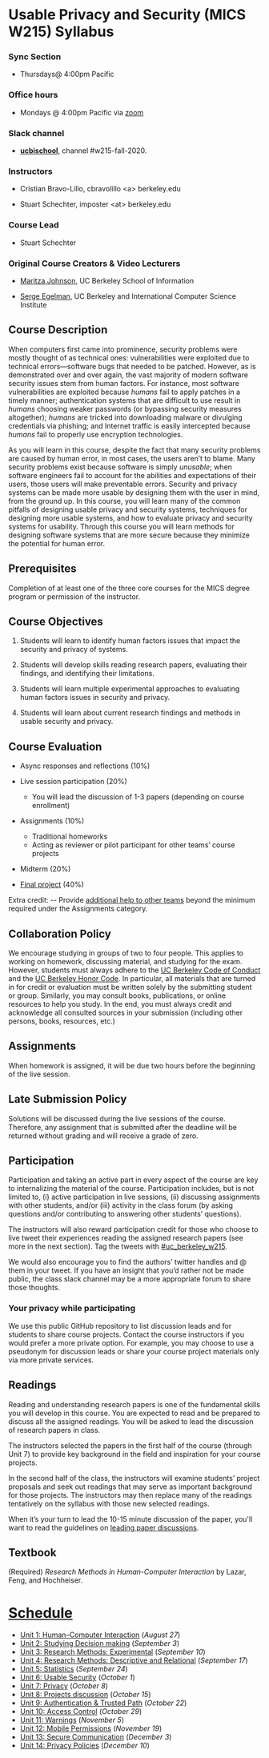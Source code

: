 # Usable Privacy and Security (MICS W215) Syllabus

### Sync Section

  - Thursdays@ 4:00pm Pacific

### Office hours

  - Mondays @ 4:00pm Pacific via [zoom](https://zoom.us/s/94498838438)

### Slack channel

  - [**ucbischool**](https://ucbischool.slack.com), channel #w215-fall-2020.

### Instructors

 -  Cristian Bravo-Lillo, cbravolillo \<a\> berkeley.edu

 -  Stuart Schechter, imposter \<at\> berkeley.edu

### Course Lead

- Stuart Schechter

### Original Course Creators & Video Lecturers

- [Maritza Johnson](http://maritzajohnson.com/), UC Berkeley School of Information

- [Serge Egelman](https://www.guanotronic.com/~serge/), UC Berkeley and International Computer Science Institute

## Course Description

When computers first came into prominence, security problems were mostly thought of as technical ones: vulnerabilities were exploited due to technical errors—software bugs that needed to be patched. However, as is demonstrated over and over again, the vast majority of modern software security issues stem from human factors. For instance, most software vulnerabilities are exploited because *humans* fail to apply patches in a timely manner; authentication systems that are difficult to use result in *humans* choosing weaker passwords (or bypassing security measures altogether); *humans* are tricked into downloading malware or divulging credentials via phishing; and Internet traffic is easily intercepted because *humans* fail to properly use encryption technologies.

As you will learn in this course, despite the fact that many security problems are caused by human error, in most cases, the users aren’t to blame. Many security problems exist because software is simply *unusable*; when software engineers fail to account for the abilities and expectations of their users, those users will make preventable errors. Security and privacy systems can be made more usable by designing them with the user in mind, from the ground up. In this course, you will learn many of the common pitfalls of designing usable privacy and security systems, techniques for designing more usable systems, and how to evaluate privacy and security systems for usability. Through this course you will learn methods for designing software systems that are more secure because they minimize the potential for human error.

## Prerequisites

Completion of at least one of the three core courses for the MICS degree program or permission of the instructor.

## Course Objectives

1. Students will learn to identify human factors issues that impact the security and privacy of systems.

2. Students will develop skills reading research papers, evaluating their findings, and identifying their limitations.

3. Students will learn multiple experimental approaches to evaluating human factors issues in security and privacy.

4. Students will learn about current research findings and methods in usable security and privacy.

## Course Evaluation

  - Async responses and reflections (10%)
  - Live session participation (20%)
    
    - You will lead the discussion of 1-3 papers (depending on course enrollment)
  - Assignments (10%)
    - Traditional homeworks
    - Acting as reviewer or pilot participant for other teams’ course projects
  - Midterm (20%)
  - [<span class="underline">Final project</span>](/project/) (40%)

Extra credit:
  -- Provide [additional help to other teams](/project/helping-others.md) beyond the minimum required under the Assignments category.

## Collaboration Policy

We encourage studying in groups of two to four people. This applies to working on homework, discussing material, and studying for the exam. However, students must always adhere to the [UC Berkeley Code of Conduct](http://sa.berkeley.edu/code-of-conduct) and the [UC Berkeley Honor Code](https://teaching.berkeley.edu/berkeley-honor-code). In particular, all materials that are turned in for credit or evaluation must be written solely by the submitting student or group. Similarly, you may consult books, publications, or online resources to help you study. In the end, you must always credit and acknowledge all consulted sources in your submission (including other persons, books, resources, etc.)

## Assignments

When homework is assigned, it will be due two hours before the beginning of the live session.

## Late Submission Policy

Solutions will be discussed during the live sessions of the course. Therefore, any assignment that is submitted after the deadline will be returned without grading and will receive a grade of zero.

## Participation

Participation and taking an active part in every aspect of the course are key to internalizing the material of the course. Participation includes, but is not limited to, (i) active participation in live sessions, (ii) discussing assignments with other students, and/or (iii) activity in the class forum (by asking questions and/or contributing to answering other students’ questions).

The instructors will also reward participation credit for those who choose to live tweet their experiences reading the assigned research papers (see more in the next section). Tag the tweets with [<span class="underline">\#uc\_berkeley\_w215</span>](https://twitter.com/search?q=%23uc_berkeley_w215).

We would also encourage you to find the authors’ twitter handles and @ them in your tweet. If you have an insight that you’d rather not be made public, the class slack channel may be a more appropriate forum to share those thoughts.

### Your privacy while participating

We use this public GitHub repository to list discussion leads and for students to share course projects. Contact the course instructors if you would prefer a more private option. For example, you may choose to use a pseudonym for discussion leads or share your course project materials only via more private services.

## Readings

Reading and understanding research papers is one of the fundamental skills you will develop in this course. You are expected to read and be prepared to discuss all the assigned readings. You will be asked to lead the discussion of research papers in class.

The instructors selected the papers in the first half of the course (through Unit 7) to provide key background in the field and inspiration for your course projects.

In the second half of the class, the instructors will examine students’ project proposals and seek out readings that may serve as important background for those projects. The instructors may then replace many of the readings tentatively on the syllabus with those new selected readings.

When it’s your turn to lead the 10-15 minute discussion of the paper, you'll want to read the guidelines on [leading paper discussions](/leading-paper-discussions.md).

## Textbook

(Required) *Research Methods in Human-Computer Interaction* by Lazar, Feng, and Hochheiser.


# [Schedule](/schedule)

 - [Unit 1: Human–Computer Interaction](./schedule/unit-01.md) (*August 27*)
 - [Unit 2: Studying Decision making](./schedule/unit-02.md) (*September 3*)
 - [Unit 3: Research Methods: Experimental](./schedule/unit-03.md) (*September 10*)
 - [Unit 4: Research Methods: Descriptive and Relational](./schedule/unit-04.md) (*September 17*)
 - [Unit 5: Statistics](./schedule/unit-05.md) (*September 24*)
 - [Unit 6: Usable Security](./schedule/unit-06.md) (*October 1*)
 - [Unit 7: Privacy](./schedule/unit-07.md) (*October 8*)
 - [Unit 8: Projects discussion](./schedule/unit-08.md) (*October 15*)
 - [Unit 9: Authentication & Trusted Path](./schedule/unit-09.md) (*October 22*)
 - [Unit 10: Access Control](./schedule/unit-10.md) (*October 29*)
 - [Unit 11: Warnings](./schedule/unit-11.md) (*November 5*)
 - [Unit 12: Mobile Permissions](./schedule/unit-12.md) (*November 19*)
 - [Unit 13: Secure Communication](./schedule/unit-13.md) (*December 3*)
 - [Unit 14: Privacy Policies](./schedule/unit-14.md) (*December 10*)
